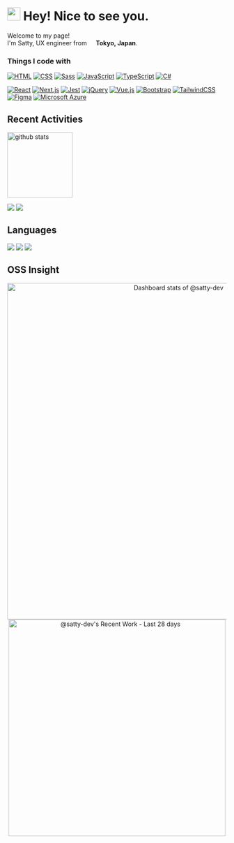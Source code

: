 <h1><img src="https://emojis.slackmojis.com/emojis/images/1643517428/34588/yay.gif?1643517428" width="30"/> Hey! Nice to see you.</h1>

<p>Welcome to my page! </br> I'm Satty, UX engineer from <img src="https://cdn-icons-png.flaticon.com/512/197/197604.png" width="13"/> <b>Tokyo, Japan</b>. </p>


### Things I code with

[![HTML](https://img.shields.io/badge/HTML-%23E34F26.svg?logo=html5&logoColor=white)](#)
[![CSS](https://img.shields.io/badge/CSS-1572B6?logo=css3&logoColor=fff)](#)
[![Sass](https://img.shields.io/badge/Sass-C69?logo=sass&logoColor=fff)](#)
[![JavaScript](https://img.shields.io/badge/JavaScript-F7DF1E?logo=javascript&logoColor=000)](#)
[![TypeScript](https://img.shields.io/badge/TypeScript-3178C6?logo=typescript&logoColor=fff)](#)
[![C#](https://custom-icon-badges.demolab.com/badge/C%23-%23239120.svg?logo=cshrp&logoColor=white)](#)

[![React](https://img.shields.io/badge/React-%2320232a.svg?logo=react&logoColor=%2361DAFB)](#)
[![Next.js](https://img.shields.io/badge/Next.js-black?logo=next.js&logoColor=white)](#)
[![Jest](https://img.shields.io/badge/Jest-C21325?logo=jest&logoColor=fff)](#)
[![jQuery](https://img.shields.io/badge/jQuery-0769AD?logo=jquery&logoColor=fff)](#)
[![Vue.js](https://img.shields.io/badge/Vue.js-4FC08D?logo=vuedotjs&logoColor=fff)](#)
[![Bootstrap](https://img.shields.io/badge/Bootstrap-7952B3?logo=bootstrap&logoColor=fff)](#)
[![TailwindCSS](https://img.shields.io/badge/Tailwind%20CSS-%2338B2AC.svg?logo=tailwind-css&logoColor=white)](#)
[![Figma](https://img.shields.io/badge/Figma-F24E1E?logo=figma&logoColor=white)](#)
[![Microsoft Azure](https://custom-icon-badges.demolab.com/badge/Microsoft%20Azure-0089D6?logo=msazure&logoColor=white)](#)


## Recent Activities

<p align="left">
  <a href="https://github.com/anuraghazra/github-readme-stats"><img alt="github stats" height="150px" src="https://github-readme-stats.vercel.app/api?username=satty-dev&count_private=true&show_icons=true&custom_title=GitHub%20Stats&hide_border=true&theme=transparent" /></a>
</p>

[![](http://github-profile-summary-cards.vercel.app/api/cards/profile-details?username=satty-dev&theme=transparent)](https://github.com/vn7n24fzkq/github-profile-summary-cards)
[![](https://github-readme-activity-graph.vercel.app/graph?username=satty-dev&theme=github-dark-dimmed&custom_title=Contribution%20Graph%20in%20the%20last%2031%20days&hide_border=true)](https://github.com/Ashutosh00710/github-readme-activity-graph)


## Languages

[![](http://github-profile-summary-cards.vercel.app/api/cards/repos-per-language?username=satty-dev&theme=transparent)](https://github.com/vn7n24fzkq/github-profile-summary-cards)
[![](http://github-profile-summary-cards.vercel.app/api/cards/most-commit-language?username=satty-dev&theme=transparent)](https://github.com/vn7n24fzkq/github-profile-summary-cards)
[![](https://github-readme-stats.vercel.app/api/top-langs/?username=satty-dev&layout=compact&count_private=true&show_icons=true&theme=transparent&hide_border=true)](https://github.com/anuraghazra/github-readme-stats)


## OSS Insight

<a href="https://next.ossinsight.io/widgets/official/compose-user-dashboard-stats?user_id=206100106" target="_blank" style="display: block" align="center">
  <picture>
    <source media="(prefers-color-scheme: dark)" srcset="https://next.ossinsight.io/widgets/official/compose-user-dashboard-stats/thumbnail.png?user_id=206100106&image_size=auto&color_scheme=dark" width="771" height="auto">
    <img alt="Dashboard stats of @satty-dev" src="https://next.ossinsight.io/widgets/official/compose-user-dashboard-stats/thumbnail.png?user_id=206100106&image_size=auto&color_scheme=light" width="771" height="auto">
  </picture>
</a>

<a href="https://next.ossinsight.io/widgets/official/compose-currently-working-on?user_id=206100106&activity_type=all" target="_blank" style="display: block" align="center">
  <picture>
    <source media="(prefers-color-scheme: dark)" srcset="https://next.ossinsight.io/widgets/official/compose-currently-working-on/thumbnail.png?user_id=206100106&activity_type=all&image_size=auto&color_scheme=dark" width="497.5" height="auto">
    <img alt="@satty-dev's Recent Work - Last 28 days" src="https://next.ossinsight.io/widgets/official/compose-currently-working-on/thumbnail.png?user_id=206100106&activity_type=all&image_size=auto&color_scheme=light" width="497.5" height="auto">
  </picture>
</a>
